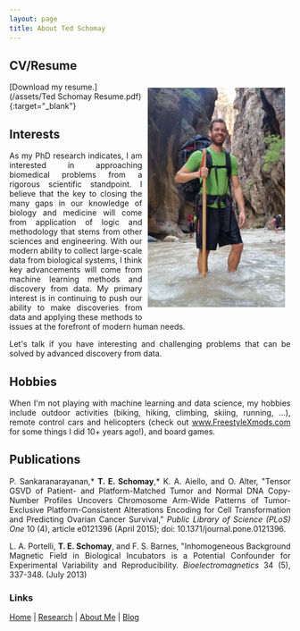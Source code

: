 ```yaml
---
layout: page
title: About Ted Schomay
---
```


## CV/Resume
<img align="right" src="/assets/images/Ted_Hiking.jpg" height="393" width="246" style="padding:10px;">

[Download my resume.](/assets/Ted Schomay Resume.pdf){:target="_blank"}  

## Interests
<p align="justify">
As my PhD research indicates, I am interested in approaching biomedical problems from a rigorous scientific standpoint. I believe that the key to closing the many gaps in our knowledge of biology and medicine will come from application of logic and methodology that stems from other sciences and engineering. With our modern ability to collect large-scale data from biological systems, I think key advancements will come from machine learning methods and discovery from data. My primary interest is in continuing to push our ability to make discoveries from data and applying these methods to issues at the forefront of modern human needs.
</p>

<p align="justify">
Let's talk if you have interesting and challenging problems that can be solved by advanced discovery from data.
</p>

## Hobbies
<p align="justify">
When I'm not playing with machine learning and data science, my hobbies include outdoor activities (biking, hiking, climbing, skiing, running, ...), remote control cars and helicopters (check out <a href="http://freestylexmods.com/" target="_blank">www.FreestyleXmods.com</a> for some things I did 10+ years ago!), and board games.
</p>


## Publications
<p align="justify">
P. Sankaranarayanan,* <b>T. E. Schomay</b>,* K. A. Aiello, and O. Alter, "Tensor GSVD of Patient- and Platform-Matched Tumor and Normal DNA Copy-Number Profiles Uncovers Chromosome Arm-Wide Patterns of Tumor-Exclusive Platform-Consistent Alterations Encoding for Cell Transformation and Predicting Ovarian Cancer Survival," <i>Public Library of Science (PLoS) One</i> 10 (4), article e0121396 (April 2015); doi: 10.1371/journal.pone.0121396.
</p>

<p align="justify">
L. A. Portelli, <b>T. E. Schomay</b>, and F. S. Barnes, "Inhomogeneous Background Magnetic Field in Biological Incubators is a Potential Confounder for Experimental Variability and Reproducibility. <i>Bioelectromagnetics</i> 34 (5), 337-348. (July 2013)
</p>

### Links
[Home](/) | [Research](/research) | [About Me](/about) | [Blog](/blog)